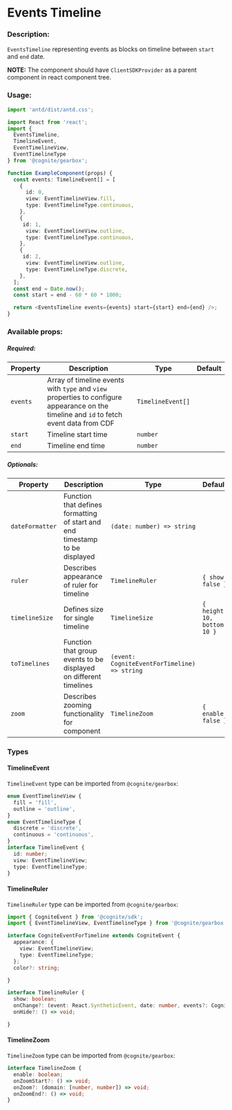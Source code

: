 # Events Timeline

<!-- STORY -->

### Description:

`EventsTimeline` representing events as blocks on timeline between `start` and `end` date.

**NOTE:** The component should have `ClientSDKProvider` as a parent component in react component tree.

### Usage:

```typescript jsx
import 'antd/dist/antd.css';

import React from 'react';
import { 
  EventsTimeline, 
  TimelineEvent, 
  EventTimelineView, 
  EventTimelineType 
} from '@cognite/gearbox';

function ExampleComponent(props) {
  const events: TimelineEvent[] = [
    {
      id: 0,
      view: EventTimelineView.fill,
      type: EventTimelineType.continuous,
    },
    {
     id: 1,
      view: EventTimelineView.outline,
      type: EventTimelineType.continuous,
    },
    {
     id: 2,
      view: EventTimelineView.outline,
      type: EventTimelineType.discrete,
    },
  ];
  const end = Date.now();
  const start = end - 60 * 60 * 1000;

  return <EventsTimeline events={events} start={start} end={end} />;
}
```

### Available props:

##### Required:

| Property | Description                                                                                                                              | Type              | Default |
| -------- | ---------------------------------------------------------------------------------------------------------------------------------------- | ----------------- | ------- |
| `events` | Array of timeline events with `type` and `view` properties to configure appearance on the timeline and `id` to fetch event data from CDF | `TimelineEvent[]` |         |
| `start`  | Timeline start time                                                                                                                      | `number`          |         |
| `end`    | Timeline end time                                                                                                                        | `number`          |         |

##### Optionals:

| Property        | Description                                                                 | Type                                         | Default                      |
| --------------- | --------------------------------------------------------------------------- | -------------------------------------------- | ---------------------------- |
| `dateFormatter` | Function that defines formatting of start and end timestamp to be displayed | `(date: number) => string`                   |                              |
| `ruler`         | Describes appearance of ruler for timeline                                  | `TimelineRuler`                              | `{ show: false }`            |
| `timelineSize`  | Defines size for single timeline                                            | `TimelineSize`                               | `{ height: 10, bottom: 10 }` |
| `toTimelines`   | Function that group events to be displayed on different timelines           | `(event: CogniteEventForTimeline) => string` |                              |
| `zoom`          | Describes zooming functionality for component                               | `TimelineZoom`                               | `{ enable: false }`          |

### Types

#### TimelineEvent

`TimelineEvent` type can be imported from `@cognite/gearbox`:

```typescript
enum EventTimelineView {
  fill = 'fill',
  outline = 'outline',
}
enum EventTimelineType {
  discrete = 'discrete',
  continuous = 'continuous',
}
interface TimelineEvent {
  id: number;
  view: EventTimelineView;
  type: EventTimelineType;
}
```

#### TimelineRuler

`TimelineRuler` type can be imported from `@cognite/gearbox`:

```typescript
import { CogniteEvent } from '@cognite/sdk';
import { EventTimelineView, EventTimelineType } from '@cognite/gearbox';

interface CogniteEventForTimeline extends CogniteEvent {
  appearance: {
    view: EventTimelineView;
    type: EventTimelineType;
  };
  color?: string;

}

interface TimelineRuler {
  show: boolean;
  onChange?: (event: React.SyntheticEvent, date: number, events?: CogniteEventForTimeline[]) => void;
  onHide?: () => void;

}
```

#### TimelineZoom

`TimelineZoom` type can be imported from `@cognite/gearbox`:

```typescript jsx
interface TimelineZoom {
  enable: boolean;
  onZoomStart?: () => void;
  onZoom?: (domain: [number, number]) => void;
  onZoomEnd?: () => void;
}
```
